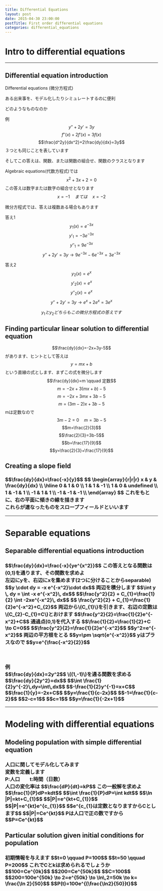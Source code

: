 ```yaml
---
title: Differential Equations
layout: post
date: 2015-04-30 23:00:00
postTitle: First order differential equations
categories: differential_equations
---
```


# Intro to differential equations
-------

## Differential equation introduction 

Differential equations (微分方程式)

ある出来事を、モデル化したりシミュレートするのに便利

どのようなものなのか

例
$$y''+2y' = 3y$$
$$f''(x)+2f'(x)=3f(x)$$
$$\frac{d^2y}{dx^2}+2\frac{dy}{dx}=3y$$
３つとも同じことを表しています

そしてこの答えは、関数、または関数の組合せ、関数のクラスとなります

Algebraic equations(代数方程式)では
$$x^2+3x+2=0$$
この答えは数字または数字の組合せとなります
$$x=-1 \quad まては \quad x=-2$$

微分方程式では、答えは複数ある場合もあります

答え1
$$y_{1}(x)=e^{-3x}$$
$$y'_{1}=-3e^{-3x}$$
$$y''_{1}=9e^{-3x}$$
$$y''+2y' = 3y \to 9e^{-3x}-6e^{-3x}=3e^{-3x}$$

答え2
$$y_{2}(x)=e^{x}$$
$$y'_{2}(x)=e^{x}$$
$$y''_{2}(x)=e^{x}$$
$$y''+2y' = 3y \to e^{x}+2e^{x}=3e^{x}$$

$$y_{1}とy_{2}どちらもこの微分方程式の答えです$$ 

## Finding particular linear solution to differential equation

$$\frac{dy}{dx}=-2x+3y-5$$
があります、ヒントとして答えは
$$y=mx+b$$
という直線の式とします、まずこの式を微分します
$$\frac{dy}{dx}=m \qquad 定数$$
$$m=-2x+3(mx+b)-5$$
$$m=-2x+3mx+3b-5$$
$$m=(3m-2)x+3b-5$$
mは定数なので
$$3m-2=0 \quad m=3b-5$$
$$m=\frac{2}{3}$$
$$\frac{2}{3}=3b-5$$
$$b=\frac{17}{9}$$
$$y=\frac{2}{3}+\frac{17}{9}$$ 

## Creating a slope field



<div class="row">
  <div class="col-sm-6">
    <h3>
    $$\frac{dy}{dx}=\frac{-x}{y}$$
$$
\begin{array}{r|r|r}
x & y & \frac{dy}{dx} \\
\hline
0 & 1 & 0  \\
1 & 1 & -1  \\
1 & 0 & undefined \\
1 & -1 & 1 \\
-1 & 1 & 1 \\
-1 & -1 & -1 \\  
\end{array}
$$
これをもとに、右の平面に傾きの線を描きます
<br>
これらが連なったものをスロープフィールドといいます
    </h3>
  </div>
  <div class="col-sm-6">
    <div id="svg01"></div>
  </div>
</div>

--------

# Separable equations

## Separable differential equations introduction

<h3>
<div class="panel">
$$\frac{dy}{dx}=\frac{-x}{ye^{x^2}}$$
この答えとなる関数は(0,1)を通ります、その関数を求めよ
</div>
左辺にyを、右辺にxを集めます(2つに分けることからseparable)
$$y \cdot dy = -x e^{-x^2}\cdot dx$$
両辺を積分します
$$\int y \, dy = \int -x e^{-x^2}\, dx$$
$$\frac{y^2}{2} + C_{1}=\frac{1}{2} \int -2xe^{-x^2}\, dx$$
$$ \frac{y^2}{2} + C_{1}=\frac{1}{2}e^{-x^2}+C_{2}$$
両辺から\(C_{1}\)を引きます、右辺の定数は\(C_{2}-C_{1}=C\)とおけます
$$\frac{y^2}{2}=\frac{1}{2}e^{-x^2}+C$$
通過点(0,1)を代入する
$$\frac{1}{2}=\frac{1}{2}+C \to C=0$$
$$\frac{y^2}{2}=\frac{1}{2}e^{-x^2}$$
$$y^2=e^{-x^2}$$
両辺の平方根をとる
$$y=\pm \sqrt{e^{-x^2}}$$
yはプラスなので
$$y=e^{\frac{-x^2}{2}}$$
</h3>
<br>
<h3>
例
<div class="panel">
$$\frac{dy}{dx}=2y^2$$
\((1,-1)\)を通る関数を求める
</div>
$$\frac{dy}{2y^2}=dx$$
$$\int \frac{1}{2}y^{-2}\,dy=\int\,dx$$
$$-\frac{1}{2}y^{-1}=x+C$$
$$\frac{1}{y}=-2x+C$$
$$y=\frac{1}{c-2x}$$
$$-1=\frac{1}{c-2}$$
$$2-c=1$$
$$c=1$$
$$y=\frac{1}{-2x+1}$$ 
</h3>

--------

# Modeling with differential equations

## Modeling population with simple differential equation
<h3>
<div class="panel">
人口に関してモデル化してみます<br>
変数を定義します<br>
P:人口　　t:時間（日数）<br>
人口の変化率は
$$\frac{dP}{dt}=kP$$
この一般解を求めよ
</div>
$$\frac{1}{P}dP=kdt$$
$$\int \frac{1}{P}dP=\int kdt$$
$$\ln |P|=kt+C_{1}$$
$$|P|=e^{kt+C_{1}}$$
$$|P|=e^{kt}e^{c_{1}}$$
$$e^{c_{1}は定数となりますからCとします$$
$$|P|=Ce^{kt}$$
Pは人口で正の数ですから
$$P=Ce^{kt}$$
</h3>

## Particular solution given initial conditions for population

<h3>
<div class="panel">
初期情報を与えます
$$t=0 \qquad P=100$$
$$t=50 \qquad P=200$$
これでCとkは求められるでしょうか
</div>
$$100=Ce^{0k}$$
$$200=Ce^{50k}$$
$$C=100$$
$$200=100e^{50k} \to 2=e^{50k} \to \ln\,2=50k \to k= \frac{\ln 2}{50}$$
$$P(t)=100e^{(\frac{\ln2}{50})t}$$
</h3>

<script type="text/javascript" src="http://cdn.mathjax.org/mathjax/latest/MathJax.js?config=TeX-AMS-MML_SVG"></script>
<script src="http://d3js.org/d3.v3.min.js" charset="utf-8"></script>
<script src="{{site.url}}/js/d3draws.js" charset="utf-8"></script>

<script>

  var svg01 = d3.select("#svg01")
                .append("svg")
                .attr("height",500)
                .attr("width",500)
                .style("background","#000");

  var xScale01 = d3.scale.linear()
                       .domain([-2.5,2.5])
                       .range([50,450]);
  var yScale01 = d3.scale.linear()
                       .domain([2.5,-2.5])
                       .range([50,450]);       

  // 軸
  axesData01 = {
    "xAxis":true,
    "yAxis":true,
    "xTickValues":[-2,-1,1,2],
    "yTickValues":[-2,-1,1,2],
    "xTickPadding":5,
    "yTickPadding":2,
    "xOrient":["bottom"],
    "yOrient":["left"],
    "stroke":"#ff0",
    "strokeWidth":1,
    "fillColor":"none",
    "xScale":xScale01,
    "yScale":yScale01
  };

  drawAxes(svg01,axesData01);
  function func011(x,m,b){
    return m*(x+0.2)+b;
  };
  function func012(x,m,b){
    return m*(x-0.2)+b;
  }
  ;
  var lineData01 = [
{"x1":-.2,"y1":1,
 "x2":0.2,"y2":1,"stroke":"#0f0","strokeWidth":4},
{"x1":0.8,"y1":func012(1,-1,2),
 "x2":1.2,"y2":func011(1,-1,2),"stroke":"#0f0","strokeWidth":4},
{"x1":0.8,"y1":func012(1,1,-2),
 "x2":1.2,"y2":func011(1,1,-2),"stroke":"#0f0","strokeWidth":4},
{"x1":-1.2,"y1":func012(-1,1,2),
 "x2":-0.8,"y2":func011(-1,1,2),"stroke":"#0f0","strokeWidth":4},
{"x1":-1.2,"y1":func012(-1,-1,-2),
 "x2":-0.8,"y2":func011(-1,-1,-2),"stroke":"#0f0","strokeWidth":4},

{"x1":1.8,"y1":func012(2,-1,4), 
 "x2":2.2,"y2":func011(2,-1,4),"stroke":"#f0f","strokeWidth":4},
{"x1":1.8,"y1":func012(2,1,-4),
 "x2":2.2,"y2":func011(2,1,-4),"stroke":"#f0f","strokeWidth":4},
{"x1":-2.2,"y1":func012(-2,1,4),
 "x2":-1.8,"y2":func011(-2,1,4),"stroke":"#f0f","strokeWidth":4},
{"x1":-2.2,"y1":func012(-2,-1,-4),
 "x2":-1.8,"y2":func011(-2,-1,-4),"stroke":"#f0f","strokeWidth":4},
];    
drawLine(svg01,lineData01,xScale01,yScale01);

foData01 = [
    {"x":-0.5,
    "y":3.5,
    "text":"$$y$$",
    "fontSize":"18px"},
    {"x":2.7,
    "y":0.5,
    "text":"$$x$$",
    "fontSize":"18px"},
  ];

  drawMathjax(svg01,foData01,xScale01,yScale01);

</script>
